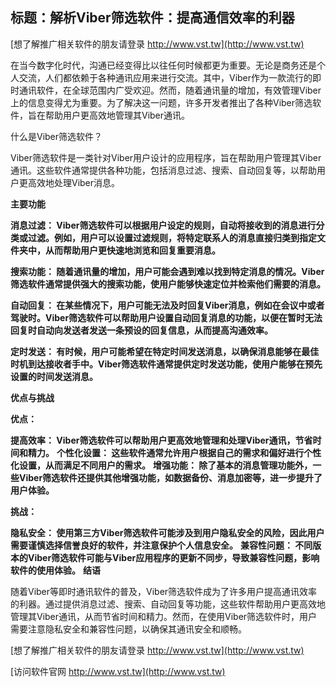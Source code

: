 ## **标题：解析Viber筛选软件：提高通信效率的利器**

[想了解推广相关软件的朋友请登录 http://www.vst.tw](http://www.vst.tw)

在当今数字化时代，沟通已经变得比以往任何时候都更为重要。无论是商务还是个人交流，人们都依赖于各种通讯应用来进行交流。其中，Viber作为一款流行的即时通讯软件，在全球范围内广受欢迎。然而，随着通讯量的增加，有效管理Viber上的信息变得尤为重要。为了解决这一问题，许多开发者推出了各种Viber筛选软件，旨在帮助用户更高效地管理其Viber通讯。

什么是Viber筛选软件？

Viber筛选软件是一类针对Viber用户设计的应用程序，旨在帮助用户管理其Viber通讯。这些软件通常提供各种功能，包括消息过滤、搜索、自动回复等，以帮助用户更高效地处理Viber消息。

**主要功能**

**消息过滤： Viber筛选软件可以根据用户设定的规则，自动将接收到的消息进行分类或过滤。例如，用户可以设置过滤规则，将特定联系人的消息直接归类到指定文件夹中，从而帮助用户更快速地浏览和回复重要消息。**

**搜索功能： 随着通讯量的增加，用户可能会遇到难以找到特定消息的情况。Viber筛选软件通常提供强大的搜索功能，使用户能够快速定位并检索他们需要的消息。**

**自动回复： 在某些情况下，用户可能无法及时回复Viber消息，例如在会议中或者驾驶时。Viber筛选软件可以帮助用户设置自动回复消息的功能，以便在暂时无法回复时自动向发送者发送一条预设的回复信息，从而提高沟通效率。**

**定时发送： 有时候，用户可能希望在特定时间发送消息，以确保消息能够在最佳时机到达接收者手中。Viber筛选软件通常提供定时发送功能，使用户能够在预先设置的时间发送消息。**

**优点与挑战**

**优点：**

**提高效率： Viber筛选软件可以帮助用户更高效地管理和处理Viber通讯，节省时间和精力。**
**个性化设置： 这些软件通常允许用户根据自己的需求和偏好进行个性化设置，从而满足不同用户的需求。**
**增强功能： 除了基本的消息管理功能外，一些Viber筛选软件还提供其他增强功能，如数据备份、消息加密等，进一步提升了用户体验。**

**挑战：**

**隐私安全： 使用第三方Viber筛选软件可能涉及到用户隐私安全的风险，因此用户需要谨慎选择信誉良好的软件，并注意保护个人信息安全。**
**兼容性问题： 不同版本的Viber筛选软件可能与Viber应用程序的更新不同步，导致兼容性问题，影响软件的使用体验。**
**结语**

随着Viber等即时通讯软件的普及，Viber筛选软件成为了许多用户提高通讯效率的利器。通过提供消息过滤、搜索、自动回复等功能，这些软件帮助用户更高效地管理其Viber通讯，从而节省时间和精力。然而，在使用Viber筛选软件时，用户需要注意隐私安全和兼容性问题，以确保其通讯安全和顺畅。

[想了解推广相关软件的朋友请登录 http://www.vst.tw](http://www.vst.tw)


[访问软件官网 http://www.vst.tw](http://www.vst.tw)
